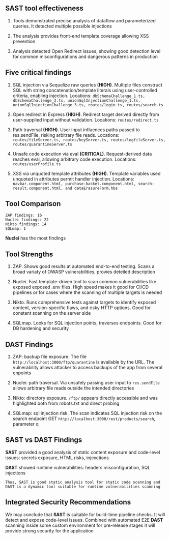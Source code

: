 ## SAST tool effectiveness

1) Tools demonstrated precise analysis of dataflow and parameterized queries. It detected multiple possible injections

2) The analysis provides front-end template coverage allowing XSS prevention

3) Analysis detected Open Redirect issues, showing good detection level for common misconfigurations and dangerous patterns in production

## Five critical findings

1) SQL injection via Sequelize raw queries **(HIGH)**. Multiple files construct SQL with string concatenation/template literals using user-controlled criteria, enabling injection. Locations: `dbSchemaChallenge_1.ts, dbSchemaChallenge_3.ts, unionSqlInjectionChallenge_1.ts, unionSqlInjectionChallenge_3.ts, routes/login.ts, routes/search.ts`

2) Open redirect in Express **(HIGH)**. Redirect target derived directly from user-supplied input without validation. Locations: `routes/redirect.ts`

3) Path traversal **(HIGH)**. User input influences paths passed to res.sendFile, risking arbitrary file reads. Locations: `routes/fileServer.ts, routes/keyServer.ts, routes/logfileServer.ts, routes/quarantineServer.ts`

4) Unsafe code execution via eval **(CRITICAL)**. Request-derived data reaches eval, allowing arbitrary code execution. Locations: `routes/userProfile.ts`

5) XSS via unquoted template attributes **(HIGH)**. Template variables used unquoted in attributes permit handler injection. Locations: `navbar.component.html, purchase-basket.component.html, search-result.component.html, and dataErasureForm.hbs`

## Tool Comparison

```
ZAP findings: 16
Nuclei findings: 22
Nikto findings: 14
SQLmap: 1
```

**Nuclei** has the most findings

## Tool Strengths

1) ZAP. Shows good results at automated end-to-end testing. Scans a broad variaty of OWASP vulnerabilities, provies deteiled description

2) Nuclei. Fast template-driven tool to scan common vulnerabilities like exposed exposed .env files. High speed makes it good for CI/CD pipelines or for cases where the scanning of multiple targets is needed

3) Nikto. Runs comprehensive tests against targets to identify exposed content, version-specific flaws, and risky HTTP options. Good for constant scanning on the server side

4) SQLmap. Looks for SQL injection points, traverses endpoints. Good for DB hardening and security

## DAST Findings

1) ZAP: backup file exposure. The file `http://localhost:3000/ftp/quarantine` is available by the URL. The vulnerability allows attacker to access backups of the app from several enpoints

2) Nuclei: path traversal. Via unsafely passing user input to `res.sendFile` allows arbitrary file reads outside the intended directories

3) Nikto: directory exposure. `/ftp/` appears directly accessible and was highlighted both from robots.txt and direct probing

4) SQLmap: sql injection risk. The scan indicates SQL injection risk on the search endpoint GET `http://localhost:3000/rest/products/search`, parameter q

## SAST vs DAST Findings

**SAST** provided a good analysis of static content exposure and code-level issues: secrets exposure, HTML risks, injexctions

**DAST** showed runtime vulnerabilities: headers misconfiguration, SQL injections

`Thus, SAST is good static analysis tool for static code scanning and DAST is a dynamic tool suitable for runtime vulnerabilities scanning`

## Integrated Security Recommendations

We may conclude that **SAST** is suitable for build-time pipeline checks. It will detect and expose code-level issues. Combined with automated E2E **DAST** scanning inside some custom environment for pre-release stages it will provide strong security for the application
